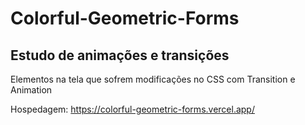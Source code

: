 # Colorful-Geometric-Forms
## Estudo de animações e transições

Elementos na tela que sofrem modificações no CSS com Transition e Animation

Hospedagem: https://colorful-geometric-forms.vercel.app/
